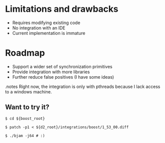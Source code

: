 <!SLIDE smbullets>
# Limitations and drawbacks

* Requires modifying existing code
* No integration with an IDE
* Current implementation is immature


<!SLIDE smbullets>
# Roadmap
* Support a wider set of synchronization primitives
* Provide integration with more libraries
* Further reduce false positives (I have some ideas)


<!SLIDE commandline small skip>
.notes Right now, the integration is only with pthreads because I lack access
to a windows machine.

## Want to try it?

    $ cd ${boost_root}

    $ patch -p1 < ${d2_root}/integrations/boost/1_53_00.diff

    $ ./bjam -j64 # :)
